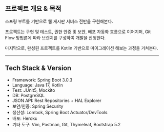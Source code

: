 ## 프로젝트 개요 & 목적
스프링 부트를 기반으로 웹 게시판 서비스 전반을 구현해본다.
<br/>

프로젝트는 구현 및 테스트, 권한 인증 및 보안, 배포 자동화 흐름으로 이어지며, Git Flow 방법론에 따라 브랜치를 구성하여 개발을 진행한다.
<br/>

마지막으로, 완성된 프로젝트를 Kotlin 기반으로 마이그레이션 해보는 과정을 거쳐본다.

---
## Tech Stack & Version
- Framework: Spring Boot 3.0.3
- Language: Java 17, Kotlin
- Test: JUnit5, Mockito
- DB: PostgreSQL
- JSON API: Rest Repositories + HAL Explorer
- 보안/인증: Spring Security
- 생산성: Lombok, Spring Boot Actuator/DevTools
- 배포: Heroku
- 기타 도구: Vim, Postman, Git, Thymeleaf, Bootstrap 5.2